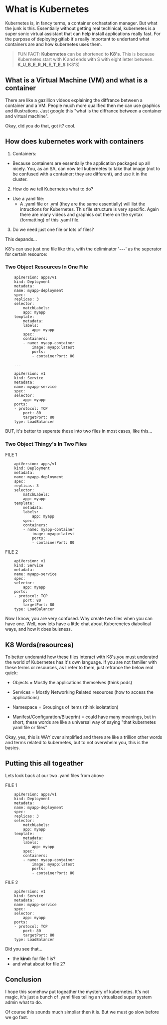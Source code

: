 # What is Kubernetes
Kubernetes is, in fancy terms, a container orchastation manager. But what the junk is this. Essentially without getting real techinical, kubernetes is a super sonic virtual assistant that can help install applications really fast. For the purpose of deploying gitlab it's really important to undertand what containers are and how kubernetes uses them.  

> FUN FACT: **Kubernetes** can be shortened to **K8's**. This is because Kubernetes start with K and ends with S with eight letter between. **K_U_B_E_R_N_E_T_E_S** (K8'S)

## What is a Virtual Machine (VM) and what is a container
There are like a gazillion videos explaining the diffrance between a container and a VM. People much more qualified then me can use graphics and illustrations. Just google this "what is the diffrance between a container and virtual machine".

Okay, did you do that, got it? cool.

## How does kubernetes work with containers
1. Containers:
* Because containers are essentially the application packaged up all nicely. You, as an SA, can now tell kubernetes to take that image (not to be confused with a container; they are different), and use it in the cluster.

2. How do we tell Kubernetes what to do?
* Use a yaml file:
  * A .yaml file or .yml (they are the same essentially) will list the intructions for Kubernetes. This file structure is very specific. Again there are many videos and graphics out there on the syntax (formatting) of this .yaml file.

3. Do we need just one file or lots of files?

This depands...

K8's can use just one file like this, with the deliminator '**---**' as the seperator for certain resource:

### Two Object Resources In One File
```
    apiVersion: apps/v1
    kind: Deployment
    metadata:
    name: myapp-deployment
    spec:
    replicas: 3
    selector:
        matchLabels:
        app: myapp
    template:
        metadata:
        labels:
            app: myapp
        spec:
        containers:
        - name: myapp-container
            image: myapp:latest
            ports:
            - containerPort: 80

    ---

    apiVersion: v1
    kind: Service
    metadata:
    name: myapp-service
    spec:
    selector:
        app: myapp
    ports:
    - protocol: TCP
        port: 80
        targetPort: 80
    type: LoadBalancer
```

BUT, it's better to seperate these into two files in most cases, like this...

### Two Object Thingy's In Two Files
FILE 1
```
    apiVersion: apps/v1
    kind: Deployment
    metadata:
    name: myapp-deployment
    spec:
    replicas: 3
    selector:
        matchLabels:
        app: myapp
    template:
        metadata:
        labels:
            app: myapp
        spec:
        containers:
        - name: myapp-container
            image: myapp:latest
            ports:
            - containerPort: 80

```
FILE 2
```
    apiVersion: v1
    kind: Service
    metadata:
    name: myapp-service
    spec:
    selector:
        app: myapp
    ports:
    - protocol: TCP
        port: 80
        targetPort: 80
    type: LoadBalancer
```

Now I know, you are very confused. Why create two files when you can have one. Well, now lets have a little chat about Kuberenetes diabolical ways, and how it does buisness. 

## K8 Words(resources)

To better underantd how these files interact with K8's,you must underatnd the world of Kubernetes has it's own language. If you are not familier with these terms or resources, as I refer to them, just refrance the below real quick:

- Objects = Mostly the applications themselves (think pods)

- Services = Mostly Networking Related resources (how to access the applications)

- Namespace = Groupings of items (think isolatation)

- Manifest/Configuration/Blueprint = could have many meanings, but in short, these words are like a universal way of saying "that kubernetes yaml file or files"

Okay, yes, this is WAY over simplified and there are like a trillion other words and terms related to kubernetes, but to not overwhelm you, this is the basics.

## Putting this all togeather
Lets look back at our two .yaml files from above

FILE 1
```
    apiVersion: apps/v1
    kind: Deployment
    metadata:
    name: myapp-deployment
    spec:
    replicas: 3
    selector:
        matchLabels:
        app: myapp
    template:
        metadata:
        labels:
            app: myapp
        spec:
        containers:
        - name: myapp-container
            image: myapp:latest
            ports:
            - containerPort: 80
```

FILE 2
```
    apiVersion: v1
    kind: Service
    metadata:
    name: myapp-service
    spec:
    selector:
        app: myapp
    ports:
    - protocol: TCP
        port: 80
        targetPort: 80
    type: LoadBalancer
```

Did you see that...

* the **kind:** for file 1 is? 
* and what about for file 2?

## Conclusion
I hope this somehow put togeather the mystery of kubernetes. It's not magic, it's just a bunch of .yaml files telling an virtualized super system admin what to do.

Of course this sounds much simpliar then it is. But we must go slow before we go fast.